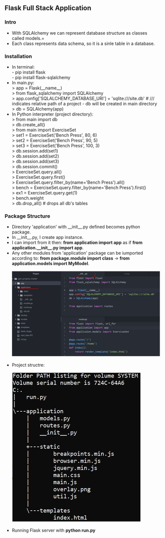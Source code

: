 <h2>Flask Full Stack Application</h2>

<h3>Intro</h3>
<ul>
  <li>With SQLAlchemy we can represent database structure as classes called models.=</li>
  <li>Each class represents data schema, so it is a sinle table in a database.</li>
</ul>


<h3>Installation</h3>
<ul>
  <li>In terminal:
    <br>
    - pip install flask<br>
    - pip install flask-sqlalchemy
  </li>
  <li>In main.py:
    <br>
    > app = Flask(__name__)<br>
    > from flask_sqlalchemy import SQLAlchemy<br>
    > app.config['SQLALCHEMY_DATABASE_URI'] = 'sqlite:///site.db' # /// indicates relative path of a project - db will be created in main directory<br> 
    > db = SQLAlchemy(app)<br>
  </li>
  <li>In Python interpreter (project directory):
    <br>
    > from main import db<br>
    > db.create_all()<br>
    > from main import ExerciseSet<br>
    > set1 = ExerciseSet('Bench Press', 80, 6)<br>
    > set2 = ExerciseSet('Bench Press', 90, 5)<br>
    > set3 = ExerciseSet('Bench Press', 100, 3)<br>
    > db.session.add(set1)<br>
    > db.session.add(set2)<br>
    > db.session.add(set3)<br>
    > db.session.commit()<br>
    > ExerciseSet.query.all()<br>
    > ExerciseSet.query.first()<br>
    > ExerciseSet.query.filter_by(name='Bench Press').all()<br>
    > bench = ExerciseSet.query.filter_by(name='Bench Press').first()<br>
    > ex1 = ExerciseSet.query.get(1)<br>
    > bench.weight<br>
    > db.drop_all() # drops all db's tables
  </li>
</ul>

<h3>Package Structure</h3>
<ul>
  <li>Directory 'application' with __init__.py defined becomes python package.</li>
  <li>In __init__.py, I create app instance.</li>
  <li>I can import from it then: <b>from application import app</b> as if <b>from application.__init__.py import app</b>.</li>
  <li>Any other modules from 'application' package can be iumported according to: <b>from package.module import class</b> -> <b>from application.models import MyModel</b>.</li>
  <br>
  <img src="images/init_app.JPG">
  <br>
  <br>
  <li>Project structre:</li>
  <br>
  <img src="images/tree.JPG">
  <br>
  <br>
  <li>Running Flask server with <b>python run.py</b></li>
</ul>
